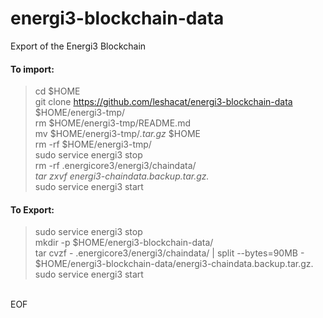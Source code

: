 # energi3-blockchain-data
Export of the Energi3 Blockchain

#### To import:
> cd $HOME<br />
> git clone https://github.com/leshacat/energi3-blockchain-data $HOME/energi3-tmp/<br />
> rm $HOME/energi3-tmp/README.md<br />
> mv $HOME/energi3-tmp/*.tar.gz* $HOME<br />
> rm -rf $HOME/energi3-tmp/<br />
> sudo service energi3 stop<br />
> rm -rf .energicore3/energi3/chaindata/*<br />
> tar zxvf energi3-chaindata.backup.tar.gz.*<br />
> sudo service energi3 start<br />

#### To Export:
> sudo service energi3 stop<br />
> mkdir -p $HOME/energi3-blockchain-data/<br />
> tar cvzf - .energicore3/energi3/chaindata/ | split --bytes=90MB - $HOME/energi3-blockchain-data/energi3-chaindata.backup.tar.gz.<br />
> sudo service energi3 start<br />
<br />
EOF
